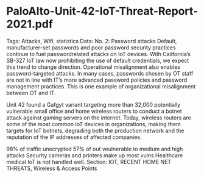 # PaloAlto-Unit-42-IoT-Threat-Report-2021.pdf

Tags: Attacks, Wifi, statistics
Data: No. 2: Password attacks
Default, manufacturer-set passwords and poor password security practices continue to fuel passwordrelated attacks on IoT devices. With California’s SB-327 IoT law now prohibiting the use of default credentials, we expect this trend to change direction. Operational misalignment also enables password-targeted attacks. In many cases, passwords chosen by OT staff are not in line with IT’s more advanced password policies and password management practices. This is one example of organizational misalignment between OT and IT.

Unit 42 found a Gafgyt variant
targeting more than 32,000 potentially vulnerable small office and home wireless routers to conduct a botnet attack against gaming servers on the internet. Today, wireless routers are some of the most common IoT devices in organizations, making them targets for IoT botnets,
degrading both the production network and the reputation of the IP addresses of affected
companies.   

98% of traffic unecrypted
57% of out veulnerable to medium and high attacks
Security cameras and printers make up most vulns
Healthcare medical IoT is not handled well.
Section: IOT, RECENT HOME NET THREATS, Wireless & Access Points